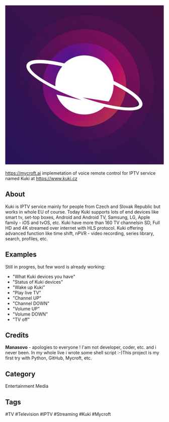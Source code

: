 # <img src="https://github.com/Manasovo/kuki-skill/blob/master/kuki_logo.jpg" align="center"/>

https://mycroft.ai implemetation of voice remote control for IPTV service named Kuki at https://www.kuki.cz

## About
Kuki is IPTV service mainly for people from Czech and Slovak Republic but works in whole EU of course. Today Kuki supports lots of end devices like smart tv, set-top boxes, Android and Android TV, Samsung, LG, Apple family - iOS and tvOS, etc. Kuki have more than 160 TV channelsin SD, Full HD and 4K streamed over internet with HLS protocol. Kuki offering advanced function like  time shift, nPVR - video recording, series library, search, profiles, etc.

## Examples
Still in progres, but few word is already working:

* "What Kuki devices you have"
* "Status of Kuki devices"
* "Wake up Kuki"
* "Play live TV"
* "Channel UP"
* "Channel DOWN"
* "Volume UP"
* "Volume DOWN"
* "TV off"

## Credits
**Manasovo** - apologies to everyone ! I'am not developer, coder, etc. and i never been. In my whole live i wrote some shell script :-)This project is my first try with Python, GitHub, Mycroft, etc. 

## Category
Entertainment
Media

## Tags
#TV
#Television
#IPTV
#Streaming
#Kuki
#Mycroft


